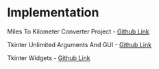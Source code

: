 # Implementation

Miles To Kilometer Converter Project - [Github Link](https://github.com/grandeurkoe/100-days-of-code-the-complete-python-pro-bootcamp/tree/3c4448a729e674d11d413563af467bd1496e9a2c/day-027-tkinter-unlimited-arguments-and-gui/miles-to-km-converter-project)

Tkinter Unlimited Arguments And GUI - [Github Link](https://github.com/grandeurkoe/100-days-of-code-the-complete-python-pro-bootcamp/tree/3c4448a729e674d11d413563af467bd1496e9a2c/day-027-tkinter-unlimited-arguments-and-gui/tkinter-unlimited-arguments-and-gui)

Tkinter Widgets - [Github Link](https://github.com/grandeurkoe/100-days-of-code-the-complete-python-pro-bootcamp/tree/3c4448a729e674d11d413563af467bd1496e9a2c/day-027-tkinter-unlimited-arguments-and-gui/tkinter-widgets)
